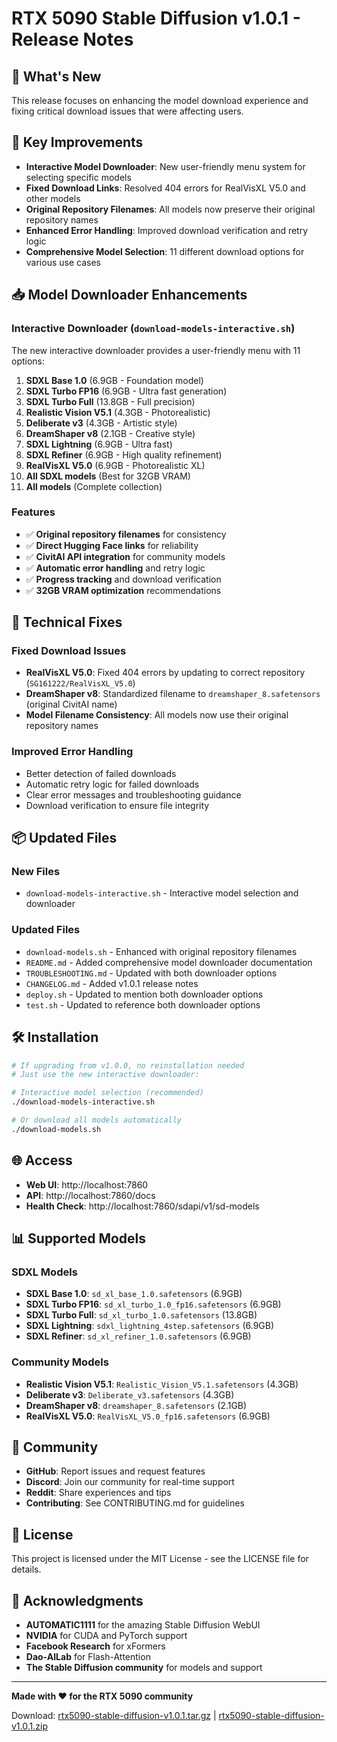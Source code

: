 # RTX 5090 Stable Diffusion v1.0.1 - Release Notes

## 🎉 What's New

This release focuses on enhancing the model download experience and fixing critical download issues that were affecting users.

## 🚀 Key Improvements

- **Interactive Model Downloader**: New user-friendly menu system for selecting specific models
- **Fixed Download Links**: Resolved 404 errors for RealVisXL V5.0 and other models
- **Original Repository Filenames**: All models now preserve their original repository names
- **Enhanced Error Handling**: Improved download verification and retry logic
- **Comprehensive Model Selection**: 11 different download options for various use cases

## 📥 Model Downloader Enhancements

### Interactive Downloader (`download-models-interactive.sh`)
The new interactive downloader provides a user-friendly menu with 11 options:

1. **SDXL Base 1.0** (6.9GB - Foundation model)
2. **SDXL Turbo FP16** (6.9GB - Ultra fast generation)
3. **SDXL Turbo Full** (13.8GB - Full precision)
4. **Realistic Vision V5.1** (4.3GB - Photorealistic)
5. **Deliberate v3** (4.3GB - Artistic style)
6. **DreamShaper v8** (2.1GB - Creative style)
7. **SDXL Lightning** (6.9GB - Ultra fast)
8. **SDXL Refiner** (6.9GB - High quality refinement)
9. **RealVisXL V5.0** (6.9GB - Photorealistic XL)
10. **All SDXL models** (Best for 32GB VRAM)
11. **All models** (Complete collection)

### Features
- ✅ **Original repository filenames** for consistency
- ✅ **Direct Hugging Face links** for reliability
- ✅ **CivitAI API integration** for community models
- ✅ **Automatic error handling** and retry logic
- ✅ **Progress tracking** and download verification
- ✅ **32GB VRAM optimization** recommendations

## 🔧 Technical Fixes

### Fixed Download Issues
- **RealVisXL V5.0**: Fixed 404 errors by updating to correct repository (`SG161222/RealVisXL_V5.0`)
- **DreamShaper v8**: Standardized filename to `dreamshaper_8.safetensors` (original CivitAI name)
- **Model Filename Consistency**: All models now use their original repository names

### Improved Error Handling
- Better detection of failed downloads
- Automatic retry logic for failed downloads
- Clear error messages and troubleshooting guidance
- Download verification to ensure file integrity

## 📦 Updated Files

### New Files
- `download-models-interactive.sh` - Interactive model selection and downloader

### Updated Files
- `download-models.sh` - Enhanced with original repository filenames
- `README.md` - Added comprehensive model downloader documentation
- `TROUBLESHOOTING.md` - Updated with both downloader options
- `CHANGELOG.md` - Added v1.0.1 release notes
- `deploy.sh` - Updated to mention both downloader options
- `test.sh` - Updated to reference both downloader options

## 🛠️ Installation

```bash
# If upgrading from v1.0.0, no reinstallation needed
# Just use the new interactive downloader:

# Interactive model selection (recommended)
./download-models-interactive.sh

# Or download all models automatically
./download-models.sh
```

## 🌐 Access

- **Web UI**: http://localhost:7860
- **API**: http://localhost:7860/docs
- **Health Check**: http://localhost:7860/sdapi/v1/sd-models

## 📊 Supported Models

### SDXL Models
- **SDXL Base 1.0**: `sd_xl_base_1.0.safetensors` (6.9GB)
- **SDXL Turbo FP16**: `sd_xl_turbo_1.0_fp16.safetensors` (6.9GB)
- **SDXL Turbo Full**: `sd_xl_turbo_1.0.safetensors` (13.8GB)
- **SDXL Lightning**: `sdxl_lightning_4step.safetensors` (6.9GB)
- **SDXL Refiner**: `sd_xl_refiner_1.0.safetensors` (6.9GB)

### Community Models
- **Realistic Vision V5.1**: `Realistic_Vision_V5.1.safetensors` (4.3GB)
- **Deliberate v3**: `Deliberate_v3.safetensors` (4.3GB)
- **DreamShaper v8**: `dreamshaper_8.safetensors` (2.1GB)
- **RealVisXL V5.0**: `RealVisXL_V5.0_fp16.safetensors` (6.9GB)

## 🤝 Community

- **GitHub**: Report issues and request features
- **Discord**: Join our community for real-time support
- **Reddit**: Share experiences and tips
- **Contributing**: See CONTRIBUTING.md for guidelines

## 📄 License

This project is licensed under the MIT License - see the LICENSE file for details.

## 🙏 Acknowledgments

- **AUTOMATIC1111** for the amazing Stable Diffusion WebUI
- **NVIDIA** for CUDA and PyTorch support
- **Facebook Research** for xFormers
- **Dao-AILab** for Flash-Attention
- **The Stable Diffusion community** for models and support

---

**Made with ❤️ for the RTX 5090 community**

Download: [rtx5090-stable-diffusion-v1.0.1.tar.gz](./rtx5090-stable-diffusion-v1.0.1.tar.gz) | [rtx5090-stable-diffusion-v1.0.1.zip](./rtx5090-stable-diffusion-v1.0.1.zip) 